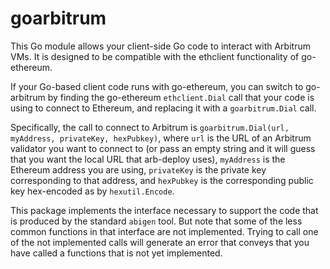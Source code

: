 # goarbitrum
This Go module allows your client-side Go code to interact with Arbitrum VMs. It is designed to be compatible with the ethclient functionality of go-ethereum.

If your Go-based client code runs with go-ethereum, you can switch to go-arbitrum by finding the go-ethereum `ethclient.Dial` call that your code is using to connect to Ethereum, and replacing it with a `goarbitrum.Dial` call.

Specifically, the call to connect to Arbitrum is `goarbitrum.Dial(url, myAddress, privateKey, hexPubkey)`, where `url` is the URL of an Arbitrum validator you want to connect to (or pass an empty string and it will guess that you want the local URL that arb-deploy uses), `myAddress` is the Ethereum address you are using, `privateKey` is the private key corresponding to that address, and `hexPubkey` is the corresponding public key hex-encoded as by `hexutil.Encode`.

This package implements the interface necessary to support the code that is produced by the standard `abigen` tool.  But note that some of the less common functions in that interface are not implemented.  Trying to call one of the not implemented calls will generate an error that conveys that you have called a functions that is not yet implemented.
